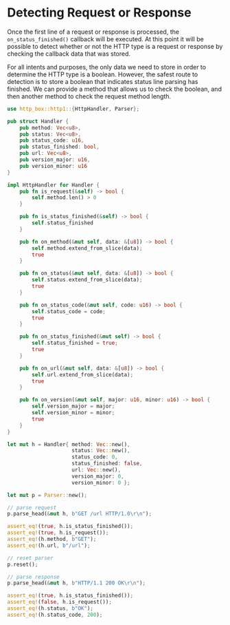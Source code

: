 # Detecting Request or Response

Once the first line of a request or response is processed, the `on_status_finished()` callback
will be executed. At this point it will be possible to detect whether or not the HTTP type is
a request or response by checking the callback data that was stored.

For all intents and purposes, the only data we need to store in order to determine the HTTP type
is a boolean. However, the safest route to detection is to store a boolean that indicates status
line parsing has finished. We can provide a method that allows us to check the boolean, and then
another method to check the request method length.

```rust
use http_box::http1::{HttpHandler, Parser};

pub struct Handler {
    pub method: Vec<u8>,
    pub status: Vec<u8>,
    pub status_code: u16,
    pub status_finished: bool,
    pub url: Vec<u8>,
    pub version_major: u16,
    pub version_minor: u16
}

impl HttpHandler for Handler {
    pub fn is_request(&self) -> bool {
        self.method.len() > 0
    }

    pub fn is_status_finished(&self) -> bool {
        self.status_finished
    }

    pub fn on_method(&mut self, data: &[u8]) -> bool {
        self.method.extend_from_slice(data);
        true
    }

    pub fn on_status(&mut self, data: &[u8]) -> bool {
        self.status.extend_from_slice(data);
        true
    }

    pub fn on_status_code(&mut self, code: u16) -> bool {
        self.status_code = code;
        true
    }

    pub fn on_status_finished(&mut self) -> bool {
        self.status_finished = true;
        true
    }

    pub fn on_url(&mut self, data: &[u8]) -> bool {
        self.url.extend_from_slice(data);
        true
    }

    pub fn on_version(&mut self, major: u16, minor: u16) -> bool {
        self.version_major = major;
        self.version_minor = minor;
        true
    }
}

let mut h = Handler{ method: Vec::new(),
                     status: Vec::new(),
                     status_code: 0,
                     status_finished: false,
                     url: Vec::new(),
                     version_major: 0,
                     version_minor: 0 };

let mut p = Parser::new();

// parse request
p.parse_head(&mut h, b"GET /url HTTP/1.0\r\n");

assert_eq!(true, h.is_status_finished());
assert_eq!(true, h.is_request());
assert_eq!(h.method, b"GET");
assert_eq!(h.url, b"/url");

// reset parser
p.reset();

// parse response
p.parse_head(&mut h, b"HTTP/1.1 200 OK\r\n");

assert_eq!(true, h.is_status_finished());
assert_eq!(false, h.is_request());
assert_eq!(h.status, b"OK");
assert_eq!(h.status_code, 200);
```
